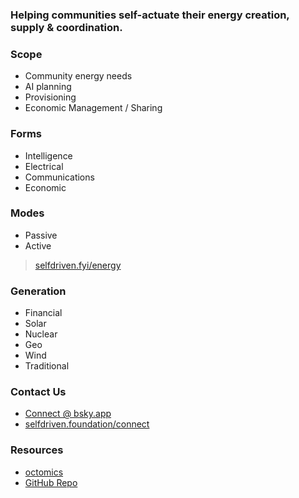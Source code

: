 ### Helping communities self-actuate their energy creation, supply & coordination.

### Scope
- Community energy needs
- AI planning
- Provisioning
- Economic Management / Sharing

### Forms
- Intelligence
- Electrical
- Communications
- Economic

### Modes
- Passive
- Active
> [selfdriven.fyi/energy](https://selfdriven.fyi/energy)

### Generation
- Financial
- Solar
- Nuclear
- Geo
- Wind
- Traditional

### Contact Us
- [Connect @ bsky.app](https://bsky.app/profile/markbyers.selfdriven.social)
- [selfdriven.foundation/connect](https://selfdriven.foundation/connect)

### Resources
- [octomics](https://octomics.io)
- [GitHub Repo](https://github.com/selfdriven-foundation/selfdriven-energy)

